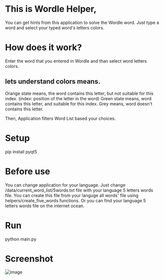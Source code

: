 # This is Wordle Helper, 
You can get hints from this application to solve the Wordle word.
Just type a word and select your typed word's letters colors.

# How does it work?
Enter the word that you entered in Wordle
and than select word letters colors.

## lets understand colors means.
Orange state means, the word contains this letter, but not suitable for this index. (index: position of the letter in the word) 
Green state means, word contains this letter, and suitable for this index.
Grey means, word doesn't contains this letter.

Then, Application filters Word List based your choices.

# Setup
pip install pyqt5

# Before use
You can change application for your language.
Just change /data/current_word_list/5words.txt file with your language 5 letters words file.
You can create this file from your languge all words' file using helpers/create_five_words functions.
Or you can find your language 5 letters words file on the internet ocean.

# Run
python main.py



# Screenshot
![image](https://user-images.githubusercontent.com/55704722/152703611-6f081adf-0c29-4efc-b648-103b39ca777c.png)
